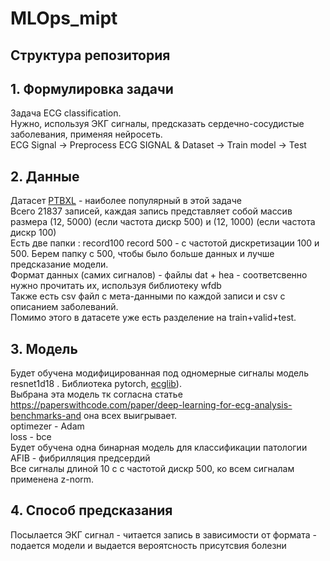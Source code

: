 # MLOps_mipt

## Структура репозитория


## 1. Формулировка задачи
Задача ECG classification. <br />
Нужно, используя ЭКГ сигналы, предсказать сердечно-сосудистые заболевания, применяя нейросеть.  <br />
ECG Signal -> Preprocess ECG SIGNAL & Dataset -> Train model -> Test  <br />

## 2. Данные
Датасет [PTBXL](https://www.kaggle.com/datasets/khyeh0719/ptb-xl-dataset) - наиболее популярный в этой задаче <br />
Всего 21837 записей, каждая запись представляет собой массив размера (12, 5000) (если частота дискр 500) и (12, 1000) (если частота дискр 100)  <br />
Есть две папки : record100 record 500  - с частотой дискретизации 100 и 500. Берем папку с 500, чтобы было больше данных и лучше предсказание модели.  <br />
Формат данных (самих сигналов) - файлы dat + hea  - соответсвенно нужно прочитать их, используя библиотеку wfdb  <br />
Также есть csv файл с мета-данными по каждой записи и csv с описанием заболеваний.  <br />
Помимо этого в датасете уже есть разделение на train+valid+test.  <br />

## 3. Модель
Будет обучена модифицированная под одномерные сигналы модель resnet1d18  . Библиотека pytorch, [ecglib](https://pypi.org/project/ecglib/)).  <br />
Выбрана эта модель тк согласна статье https://paperswithcode.com/paper/deep-learning-for-ecg-analysis-benchmarks-and она всех выигрывает.  <br />
optimezer - Adam  <br />
loss - bce   <br />
Будет обучена одна бинарная модель для классификации патологии AFIB - фибрилляция предсердий  <br />
Все сигналы длиной 10 с с частотой дискр 500, ко всем сигналам применена z-norm.  <br />

## 4. Способ предсказания
Посылается ЭКГ сигнал - читается запись в зависимости от формата - подается модели и выдается вероятсность присутсвия болезни


   


